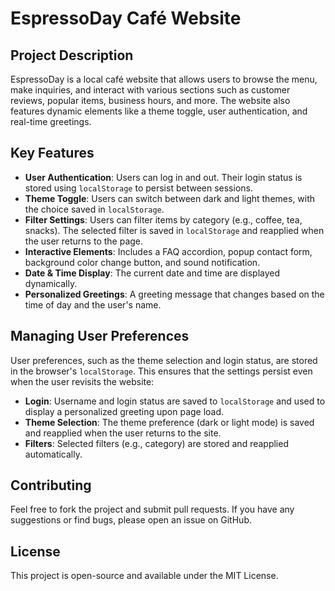 # EspressoDay Café Website

## Project Description
EspressoDay is a local café website that allows users to browse the menu, make inquiries, and interact with various sections such as customer reviews, popular items, business hours, and more. The website also features dynamic elements like a theme toggle, user authentication, and real-time greetings.

## Key Features
- **User Authentication**: Users can log in and out. Their login status is stored using `localStorage` to persist between sessions.
- **Theme Toggle**: Users can switch between dark and light themes, with the choice saved in `localStorage`.
- **Filter Settings**: Users can filter items by category (e.g., coffee, tea, snacks). The selected filter is saved in `localStorage` and reapplied when the user returns to the page.
- **Interactive Elements**: Includes a FAQ accordion, popup contact form, background color change button, and sound notification.
- **Date & Time Display**: The current date and time are displayed dynamically.
- **Personalized Greetings**: A greeting message that changes based on the time of day and the user's name.

## Managing User Preferences
User preferences, such as the theme selection and login status, are stored in the browser's `localStorage`. This ensures that the settings persist even when the user revisits the website:
- **Login**: Username and login status are saved to `localStorage` and used to display a personalized greeting upon page load.
- **Theme Selection**: The theme preference (dark or light mode) is saved and reapplied when the user returns to the site.
- **Filters**: Selected filters (e.g., category) are stored and reapplied automatically.

## Contributing
Feel free to fork the project and submit pull requests. If you have any suggestions or find bugs, please open an issue on GitHub.

## License
This project is open-source and available under the MIT License.
